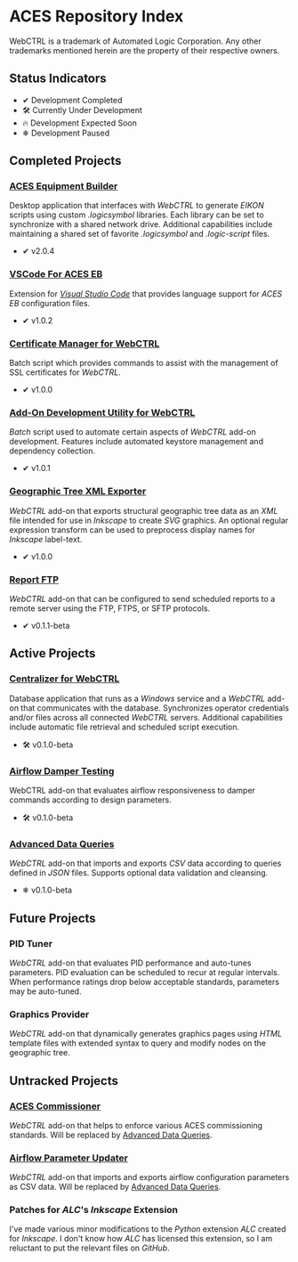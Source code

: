 # ACES Repository Index

WebCTRL is a trademark of Automated Logic Corporation.  Any other trademarks mentioned herein are the property of their respective owners.

## Status Indicators

- ✔ Development Completed
- 🛠 Currently Under Development
- 🔥 Development Expected Soon
- ❄ Development Paused

## Completed Projects

### [ACES Equipment Builder](https://github.com/automatic-controls/aces-equipment-builder)
Desktop application that interfaces with *WebCTRL* to generate *EIKON* scripts using custom *.logicsymbol* libraries. Each library can be set to synchronize with a shared network drive. Additional capabilities include maintaining a shared set of favorite *.logicsymbol* and *.logic-script* files.

- ✔ v2.0.4

### [VSCode For ACES EB](https://github.com/automatic-controls/vscode-aces-equipment-builder)
Extension for [*Visual Studio Code*](https://code.visualstudio.com/) that provides language support for *ACES EB* configuration files.

- ✔ v1.0.2

### [Certificate Manager for WebCTRL](https://github.com/automatic-controls/cert-manager-for-webctrl)
Batch script which provides commands to assist with the management of SSL certificates for *WebCTRL*.

- ✔ v1.0.0

### [Add-On Development Utility for WebCTRL](https://github.com/automatic-controls/addon-dev-script)
*Batch* script used to automate certain aspects of *WebCTRL* add-on development. Features include automated keystore management and dependency collection.

- ✔ v1.0.1

### [Geographic Tree XML Exporter](https://github.com/automatic-controls/geo-xml-export-addon)
*WebCTRL* add-on that exports structural geographic tree data as an *XML* file intended for use in *Inkscape* to create *SVG* graphics. An optional regular expression transform can be used to preprocess display names for *Inkscape* label-text.

- ✔ v1.0.0

### [Report FTP](https://github.com/automatic-controls/report-ftp-addon)
*WebCTRL* add-on that can be configured to send scheduled reports to a remote server using the FTP, FTPS, or SFTP protocols.

- ✔ v0.1.1-beta

## Active Projects

### [Centralizer for WebCTRL](https://github.com/automatic-controls/centralizer-for-webctrl)
Database application that runs as a *Windows* service and a *WebCTRL* add-on that communicates with the database. Synchronizes operator credentials and/or files across all connected *WebCTRL* servers. Additional capabilities include automatic file retrieval and scheduled script execution.

- 🛠 v0.1.0-beta

### [Airflow Damper Testing](https://github.com/automatic-controls/airflow-test-addon)
WebCTRL add-on that evaluates airflow responsiveness to damper commands according to design parameters.

- 🛠 v0.1.0-beta

### [Advanced Data Queries](https://github.com/automatic-controls/data-query-addon)
*WebCTRL* add-on that imports and exports *CSV* data according to queries defined in *JSON* files. Supports optional data validation and cleansing.

- ❄ v0.1.0-beta

## Future Projects

### PID Tuner
*WebCTRL* add-on that evaluates PID performance and auto-tunes parameters. PID evaluation can be scheduled to recur at regular intervals. When performance ratings drop below acceptable standards, parameters may be auto-tuned.

### Graphics Provider
*WebCTRL* add-on that dynamically generates graphics pages using *HTML* template files with extended syntax to query and modify nodes on the geographic tree.

## Untracked Projects

### [ACES Commissioner](untracked-projects/aces-commissioner)
*WebCTRL* add-on that helps to enforce various ACES commissioning standards. Will be replaced by [Advanced Data Queries](#advanced-data-queries).

### [Airflow Parameter Updater](untracked-projects/airflow-parameter-updater)
*WebCTRL* add-on that imports and exports airflow configuration parameters as CSV data. Will be replaced by [Advanced Data Queries](#advanced-data-queries).

### Patches for *ALC*'s *Inkscape* Extension
I've made various minor modifications to the *Python* extension *ALC* created for *Inkscape*. I don't know how *ALC* has licensed this extension, so I am reluctant to put the relevant files on *GitHub*.
